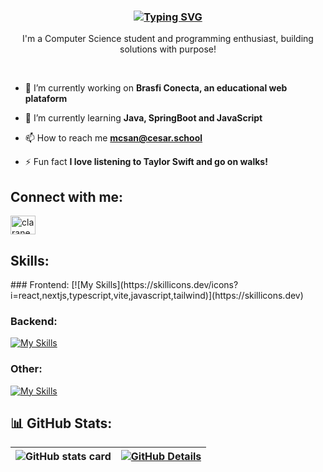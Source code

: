 <h3 align="center">
<a href="https://git.io/typing-svg"><img src="https://readme-typing-svg.demolab.com?font=Fira+Code&size=34&duration=4000&pause=1000&color=8C1FF7&center=true&width=940&height=60&lines=Hi!+I'm+Clara+Neves+%F0%9F%98%8A" alt="Typing SVG" /></a></h3>
<p align="center">I'm a Computer Science student and programming enthusiast, building solutions with purpose!</p>

<br>

- 🔭 I’m currently working on **Brasfi Conecta, an educational web plataform**

- 🌱 I’m currently learning **Java, SpringBoot and JavaScript**

- 📫 How to reach me **mcsan@cesar.school**

- ⚡ Fun fact **I love listening to Taylor Swift and go on walks!**

<h2 align="left">Connect with me:</h2>
<p align="left">
<a href="https://linkedin.com/in/claranevess" target="blank"><img align="center" src="https://raw.githubusercontent.com/rahuldkjain/github-profile-readme-generator/master/src/images/icons/Social/linked-in-alt.svg" alt="claranevess" height="30" width="40" /></a>
</p>

<h2 align="left">Skills:</h2>
### Frontend:
[![My Skills](https://skillicons.dev/icons?i=react,nextjs,typescript,vite,javascript,tailwind)](https://skillicons.dev)

### Backend:
[![My Skills](https://skillicons.dev/icons?i=django,spring,java,python,c)](https://skillicons.dev)

### Other:
[![My Skills](https://skillicons.dev/icons?i=git,vscode,postgresql)](https://skillicons.dev)
<br>
## 📊 GitHub Stats:
| ![GitHub stats card](http://github-profile-summary-cards.vercel.app/api/cards/stats?username=claranevess&theme=dracula) | [![GitHub Details](http://github-profile-summary-cards.vercel.app/api/cards/profile-details?username=claranevess&theme=dracula)](https://github.com/vn7n24fzkq/github-profile-summary-cards) |  
 | ----------- | ----------- |



